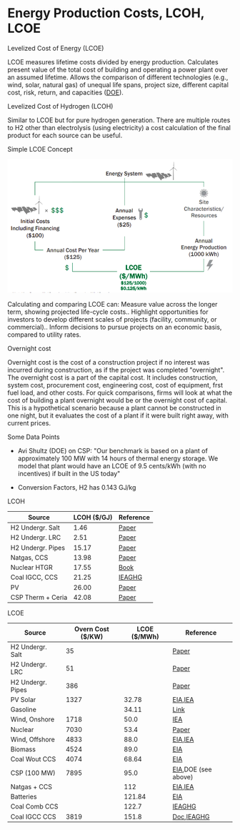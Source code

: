 # Energy Production Costs, LCOH, LCOE

Levelized Cost of Energy (LCOE)

LCOE measures lifetime costs divided by energy production. Calculates
present value of the total cost of building and operating a power
plant over an assumed lifetime. Allows the comparison of different
technologies (e.g., wind, solar, natural gas) of unequal life spans,
project size, different capital cost, risk, return, and capacities
([DOE](https://www.energy.gov/sites/prod/files/2015/08/f25/LCOE.pdf)).

Levelized Cost of Hydrogen (LCOH)

Similar to LCOE but for pure hydrogen generation. There are multiple
routes to H2 other than electrolysis (using electricity) a cost
calculation of the final product for each source can be useful.

Simple LCOE Concept

![](costs-lcoe-01.png)

Calculating and comparing LCOE can: Measure value across the longer
term, showing projected life-cycle costs.. Highlight opportunities for
investors to develop different scales of projects (facility,
community, or commercial).. Inform decisions to pursue projects on an
economic basis, compared to utility rates.

Overnight cost

Overnight cost is the cost of a construction project if no interest
was incurred during construction, as if the project was completed
"overnight". The overnight cost is a part of the capital cost. It
includes construction, system cost, procurement cost, engineering
cost, cost of equipment, frst fuel load, and other costs. For quick
comparisons, firms will look at what the cost of building a plant
overnight would be or the overnight cost of capital. This is a
hypothetical scenario because a plant cannot be constructed in one
night, but it evaluates the cost of a plant if it were built right
away, with current prices.

Some Data Points

* Avi Shultz (DOE) on CSP: "Our benchmark is based on a plant of
approximately 100 MW with 14 hours of thermal energy storage. We model
that plant would have an LCOE of 9.5 cents/kWh (with no incentives) if
built in the US today"

* Conversion Factors, H2 has 0.143 GJ/kg

LCOH

|Source             |LCOH ($/GJ) |Reference| 
|-------------------|------------|----------|
|H2 Undergr. Salt   | 1.46       |[Paper](https://www.hydrogen.energy.gov/pdfs/review19/st001_ahluwalia_2019_o.pdf) |
|H2 Undergr. LRC    | 2.51       |[Paper](https://www.hydrogen.energy.gov/pdfs/review19/st001_ahluwalia_2019_o.pdf) |
|H2 Undergr. Pipes  | 15.17      |[Paper](https://www.hydrogen.energy.gov/pdfs/review19/st001_ahluwalia_2019_o.pdf) |
|Natgas, CCS        | 13.98      |[Paper](https://www.linkedin.com/pulse/what-levelized-cost-clean-hydrogen-production-greg-perkins/)  |
|Nuclear HTGR       | 17.55      |[Book](https://books.google.com.tr/books?id=BpZ7DwAAQBAJ)  |
|Coal IGCC, CCS     | 21.25      |[IEAGHG](https://ieaghg.org/docs/General_Docs/Reports/2014-03.pdf)  |
|PV                 | 26.00      |[Paper](https://www.cell.com/cell-reports-physical-science/pdfExtended/S2666-3864(20)30224-1)  |
|CSP Therm + Ceria  | 42.08      |[Paper](https://www.mdpi.com/1996-1073/12/3/352/pdf-vor)  |

LCOE


|Source            |Overn Cost ($/KW)   |LCOE ($/MWh)|Reference| 
|------------------|--------------------|------------|----------|
|H2 Undergr. Salt  | 35                 |            |[Paper](https://www.hydrogen.energy.gov/pdfs/review19/st001_ahluwalia_2019_o.pdf) |
|H2 Undergr. LRC   | 51                 |            |[Paper](https://www.hydrogen.energy.gov/pdfs/review19/st001_ahluwalia_2019_o.pdf) |
|H2 Undergr. Pipes | 386                |            |[Paper](https://www.hydrogen.energy.gov/pdfs/review19/st001_ahluwalia_2019_o.pdf) |
|PV Solar          | 1327               | 32.78      |[EIA](https://www.eia.gov/outlooks/aeo/assumptions/pdf/table_8.2.pdf),[IEA](https://www.iea.org/reports/projected-costs-of-generating-electricity-2020)
|Gasoline          |                    | 34.11      |[Link](https://voltaoil.com/what-makes-up-retail-price-for-gasoline)
|Wind, Onshore     | 1718               | 50.0       |[IEA](https://www.iea.org/reports/projected-costs-of-generating-electricity-2020)
|Nuclear           | 7030               | 53.4       |[Paper](https://link.springer.com/content/pdf/10.1007/s11356-021-18129-3.pdf/)|
|Wind, Offshore    | 4833               | 88.0       |[EIA](https://www.eia.gov/outlooks/aeo/assumptions/pdf/table_8.2.pdf),[IEA](https://www.iea.org/reports/projected-costs-of-generating-electricity-2020)
|Biomass           | 4524               | 89.0       |[EIA](https://www.eia.gov/outlooks/aeo/pdf/electricity_generation.pdf)|
|Coal Wout CCS     | 4074               | 68.64      |[EIA](https://www.eia.gov/outlooks/aeo/assumptions/pdf/table_8.2.pdf)|
|CSP (100 MW)      | 7895               | 95.0       |[EIA](https://www.eia.gov/outlooks/aeo/assumptions/pdf/table_8.2.pdf),DOE (see above)|
|Natgas + CCS      |                    | 112        |[EIA](https://www.eia.gov/outlooks/aeo/assumptions/pdf/table_8.2.pdf),[IEA](https://www.iea.org/reports/projected-costs-of-generating-electricity-2020)
|Batteries         |                    | 121.84     |[EIA](https://www.eia.gov/outlooks/aeo/pdf/electricity_generation.pdf)|
|Coal Comb CCS     |                    | 122.7      |[IEAGHG](https://ieaghg.org/docs/General_Docs/Reports/2014-03.pdf)|
|Coal IGCC CCS     | 3819               | 151.8      |[Doc](https://atb-archive.nrel.gov/electricity/2017/index.html?t=cc&s=cx),[IEAGHG](https://ieaghg.org/docs/General_Docs/Reports/2014-03.pdf)|
